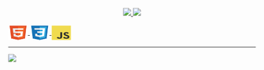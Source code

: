 
<div align="center">
  <a href="https://github.com/Mateusfpfeitosa">
  <img height="180em" src="https://github-readme-stats.vercel.app/api?username=Mateusfpfeitosa&show_icons=true&theme=dracula&include_all_commits=true&count_private=true"/>
  <img height="180em" src="https://github-readme-stats.vercel.app/api/top-langs/?username=Mateusfpfeitosa&layout=compact&langs_count=7&theme=dracula"/>
</div>

<div style="display: inline_block"><br>
    <img align="center" alt="Mateus-HTML" height="30" width="40" src="https://raw.githubusercontent.com/devicons/devicon/master/icons/html5/html5-original.svg">
    <img align="center" alt="Mateus-CSS" height="30" width="40" src="https://raw.githubusercontent.com/devicons/devicon/master/icons/css3/css3-original.svg">
  <img align="center" alt="Mateus-CSS" height="30" width="40" src="https://raw.githubusercontent.com/devicons/devicon/master/icons/javascript/javascript-original.svg">
</div>
<hr>
<div>
    <a href="https://www.linkedin.com/in/mateus-felipe-751081228/" target="_blank"><img src="https://img.shields.io/badge/-LinkedIn-%230077B5?style=for-the-badge&logo=linkedin&logoColor=white" target="_blank"></a> 
</div>
